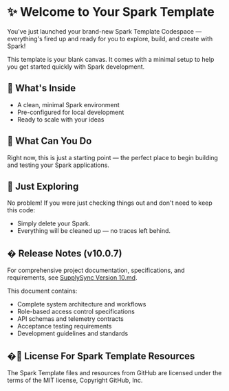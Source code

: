 # ✨ Welcome to Your Spark Template

You've just launched your brand-new Spark Template Codespace — everything's fired up and ready for you to explore, build, and create with Spark!

This template is your blank canvas. It comes with a minimal setup to help you get started quickly with Spark development.

## 🚀 What's Inside

- A clean, minimal Spark environment
- Pre-configured for local development
- Ready to scale with your ideas

## 🧠 What Can You Do

Right now, this is just a starting point — the perfect place to begin building and testing your Spark applications.

## 🧹 Just Exploring

No problem! If you were just checking things out and don't need to keep this code:

- Simply delete your Spark.
- Everything will be cleaned up — no traces left behind.

## � Release Notes (v10.0.7)

For comprehensive project documentation, specifications, and requirements, see [SupplySync Version 10.md](./SupplySync%20Version%2010.md).

This document contains:

- Complete system architecture and workflows
- Role-based access control specifications
- API schemas and telemetry contracts
- Acceptance testing requirements
- Development guidelines and standards

## �📄 License For Spark Template Resources

The Spark Template files and resources from GitHub are licensed under the terms of the MIT license, Copyright GitHub, Inc.
